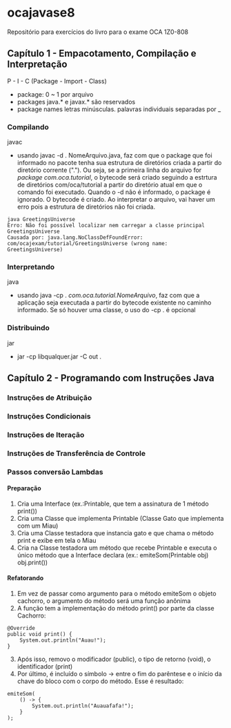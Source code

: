 # ocajavase8
Repositório para exercícios do livro para o exame OCA 1Z0-808

## Capítulo 1 - Empacotamento, Compilação e Interpretação
P - I - C (Package - Import - Class)
- package: 0 ~ 1 por arquivo
- packages java.* e javax.* são reservados
- package names letras minúsculas. palavras individuais separadas por _

### Compilando
javac
- usando javac -d . NomeArquivo.java, faz com que o package que foi informado no pacote tenha sua estrutura de diretórios
criada a partir do diretório corrente ("."). Ou seja, se a primeira linha
do arquivo for _package com.oca.tutorial_, o bytecode será criado  seguindo
a estrtura de diretórios com/oca/tutorial a partir do diretório atual em que o comando foi executado.
Quando o -d não é informado, o package é ignorado. O bytecode é criado. Ao interpretar o arquivo, vai haver um erro
pois a estrutura de diretórios não foi criada.

```
java GreetingsUniverse 
Erro: Não foi possível localizar nem carregar a classe principal GreetingsUniverse
Causada por: java.lang.NoClassDefFoundError: com/ocajexam/tutorial/GreetingsUniverse (wrong name: GreetingsUniverse)
```

### Interpretando
java
- usando java -cp . _com.oca.tutorial.NomeArquivo_, faz com que a aplicação seja executada
a partir do bytecode existente no caminho informado.
Se só houver uma classe, o uso do -cp . é opcional

### Distribuindo
jar
- jar -cp libqualquer.jar -C out .

## Capítulo 2 - Programando com Instruções Java
### Instruções de Atribuição

### Instruções Condicionais

### Instruções de Iteração

### Instruções de Transferência de Controle

### Passos conversão Lambdas
#### Preparação
1) Cria uma Interface (ex.:Printable, que tem a assinatura de 1 método print())
2) Cria uma Classe que implementa Printable (Classe Gato que implementa com um Miau)
3) Cria uma Classe testadora que instancia gato e que chama o método print e exibe em tela o Miau
4) Cria na Classe testadora um método que recebe Printable e executa o único método que a Interface declara (ex.: emiteSom(Printable obj) obj.print())

#### Refatorando
1) Em vez de passar como argumento para o método emiteSom o objeto cachorro, o argumento do método será uma função anônima
2) A função tem a implementação do método print() por parte da classe Cachorro: 
```
@Override
public void print() {
    System.out.println("Auau!");
}
```
3) Após isso, removo o modificador (public), o tipo de retorno (void), o identificador (print)
4) Por último, é incluído o símbolo -> entre o fim do parêntese e o início da chave do bloco com o corpo do método. Esse é resultado:
```
emiteSom(
    () -> {
        System.out.println("Auauafafa!");
    }
);
```
